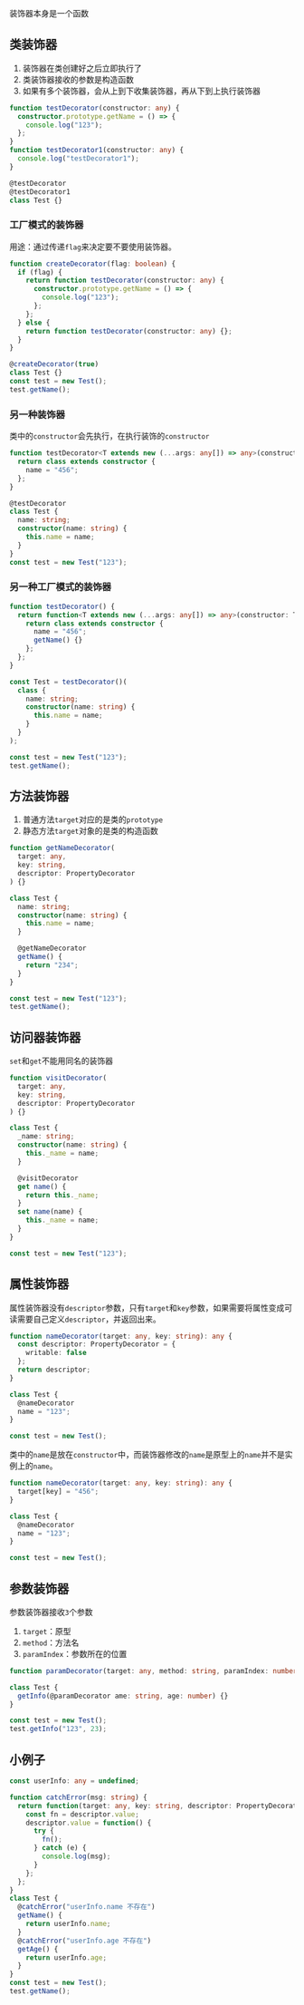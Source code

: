 装饰器本身是一个函数

## 类装饰器

1. 装饰器在类创建好之后立即执行了
2. 类装饰器接收的参数是构造函数
3. 如果有多个装饰器，会从上到下收集装饰器，再从下到上执行装饰器

```ts
function testDecorator(constructor: any) {
  constructor.prototype.getName = () => {
    console.log("123");
  };
}
function testDecorator1(constructor: any) {
  console.log("testDecorator1");
}

@testDecorator
@testDecorator1
class Test {}
```

### 工厂模式的装饰器

用途：通过传递`flag`来决定要不要使用装饰器。

```ts
function createDecorator(flag: boolean) {
  if (flag) {
    return function testDecorator(constructor: any) {
      constructor.prototype.getName = () => {
        console.log("123");
      };
    };
  } else {
    return function testDecorator(constructor: any) {};
  }
}

@createDecorator(true)
class Test {}
const test = new Test();
test.getName();
```

### 另一种装饰器

类中的`constructor`会先执行，在执行装饰的`constructor`

```ts
function testDecorator<T extends new (...args: any[]) => any>(constructor: T) {
  return class extends constructor {
    name = "456";
  };
}

@testDecorator
class Test {
  name: string;
  constructor(name: string) {
    this.name = name;
  }
}
const test = new Test("123");
```

### 另一种工厂模式的装饰器

```ts
function testDecorator() {
  return function<T extends new (...args: any[]) => any>(constructor: T) {
    return class extends constructor {
      name = "456";
      getName() {}
    };
  };
}

const Test = testDecorator()(
  class {
    name: string;
    constructor(name: string) {
      this.name = name;
    }
  }
);

const test = new Test("123");
test.getName();
```

## 方法装饰器

1. 普通方法`target`对应的是类的`prototype`
2. 静态方法`target`对象的是类的构造函数

```ts
function getNameDecorator(
  target: any,
  key: string,
  descriptor: PropertyDecorator
) {}

class Test {
  name: string;
  constructor(name: string) {
    this.name = name;
  }

  @getNameDecorator
  getName() {
    return "234";
  }
}

const test = new Test("123");
test.getName();
```

## 访问器装饰器

`set`和`get`不能用同名的装饰器

```ts
function visitDecorator(
  target: any,
  key: string,
  descriptor: PropertyDecorator
) {}

class Test {
  _name: string;
  constructor(name: string) {
    this._name = name;
  }

  @visitDecorator
  get name() {
    return this._name;
  }
  set name(name) {
    this._name = name;
  }
}

const test = new Test("123");
```

## 属性装饰器

属性装饰器没有`descriptor`参数，只有`target`和`key`参数，如果需要将属性变成可读需要自己定义`descriptor`，并返回出来。

```ts
function nameDecorator(target: any, key: string): any {
  const descriptor: PropertyDecorator = {
    writable: false
  };
  return descriptor;
}

class Test {
  @nameDecorator
  name = "123";
}

const test = new Test();
```

类中的`name`是放在`constructor`中，而装饰器修改的`name`是原型上的`name`并不是实例上的`name`。

```ts
function nameDecorator(target: any, key: string): any {
  target[key] = "456";
}

class Test {
  @nameDecorator
  name = "123";
}

const test = new Test();
```

## 参数装饰器

参数装饰器接收`3`个参数
1. `target`：原型
2. `method`：方法名
3. `paramIndex`：参数所在的位置

```ts
function paramDecorator(target: any, method: string, paramIndex: number) {}

class Test {
  getInfo(@paramDecorator ame: string, age: number) {}
}

const test = new Test();
test.getInfo("123", 23);
```

## 小例子
```ts
const userInfo: any = undefined;

function catchError(msg: string) {
  return function(target: any, key: string, descriptor: PropertyDecorator) {
    const fn = descriptor.value;
    descriptor.value = function() {
      try {
        fn();
      } catch (e) {
        console.log(msg);
      }
    };
  };
}
class Test {
  @catchError("userInfo.name 不存在")
  getName() {
    return userInfo.name;
  }
  @catchError("userInfo.age 不存在")
  getAge() {
    return userInfo.age;
  }
}
const test = new Test();
test.getName();
```